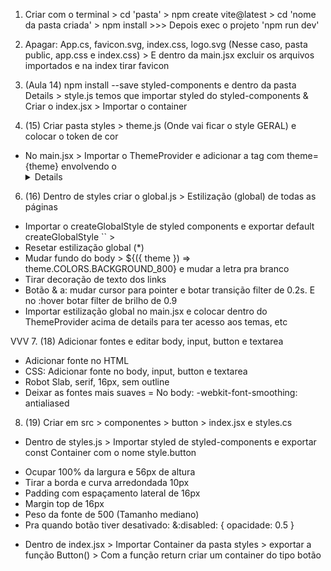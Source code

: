 1. Criar com o terminal > cd 'pasta' > npm create vite@latest > cd 'nome da pasta criada' > npm install >>> Depois exec o projeto 'npm run dev'

2. Apagar: App.cs, favicon.svg, index.css, logo.svg (Nesse caso, pasta public, app.css e index.css) > E dentro da main.jsx excluir os arquivos importados e na index tirar favicon

4. (Aula 14) npm install --save styled-components e dentro da pasta Details > style.js temos que importar styled do styled-components & Criar o index.jsx > Importar o container

5. (15) Criar pasta styles > theme.js (Onde vai ficar o style GERAL) e colocar o token de cor
- No main.jsx > Importar o ThemeProvider e adicionar a tag com theme={theme} envolvendo o <Details>

6. (16) Dentro de styles criar o global.js > Estilização (global) de todas as páginas
- Importar o createGlobalStyle de styled components e exportar default createGlobalStyle `` >
- Resetar estilização global (*)
- Mudar fundo do body > ${({ theme }) => theme.COLORS.BACKGROUND_800} e mudar a letra pra branco
- Tirar decoração de texto dos links
- Botão & a: mudar cursor para pointer e botar transição filter de 0.2s. E no :hover botar filter de brilho de 0.9
- Importar estilização global no main.jsx e colocar dentro do ThemeProvider acima de details para ter acesso aos temas, etc

VVV
7. (18) Adicionar fontes e editar body, input, button e textarea
- Adicionar fonte no HTML
- CSS: Adicionar fonte no body, input, button e textarea
- Robot Slab, serif, 16px, sem outline
- Deixar as fontes mais suaves = No body: -webkit-font-smoothing: antialiased

8. (19) Criar em src > componentes > button > index.jsx e styles.cs
* Dentro de styles.js > Importar styled de styled-components e exportar const Container com o nome style.button
- Ocupar 100% da largura e 56px de altura
- Tirar a borda e curva arredondada 10px
- Padding com espaçamento lateral de 16px
- Margin top de 16px
- Peso da fonte de 500 (Tamanho mediano)
- Pra quando botão tiver desativado: &:disabled: { opacidade: 0.5 }
* Dentro de index.jsx > Importar Container da pasta styles > exportar a função Button() > Com a função return criar um container do tipo botão